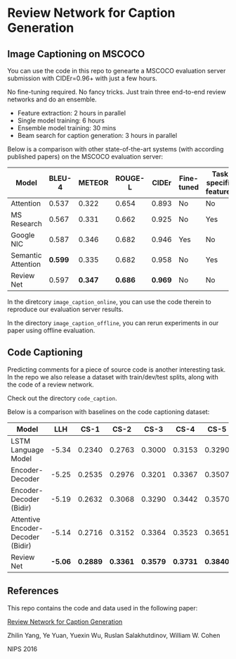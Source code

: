 # Review Network for Caption Generation

## Image Captioning on MSCOCO

You can use the code in this repo to genearte a MSCOCO evaluation server submission with CIDEr=0.96+ with just a few hours.

No fine-tuning required. No fancy tricks. Just train three end-to-end review networks and do an ensemble.

+ Feature extraction: 2 hours in parallel
+ Single model training: 6 hours
+ Ensemble model training: 30 mins
+ Beam search for caption generation: 3 hours in parallel

Below is a comparison with other state-of-the-art systems (with according published papers) on the MSCOCO evaluation server:

| Model | BLEU-4 | METEOR | ROUGE-L | CIDEr | Fine-tuned | Task specific features |
|----|----|----|----|----|----|----|
| Attention | 0.537 | 0.322 | 0.654 | 0.893 | No | No |
| MS Research | 0.567 | 0.331 | 0.662 | 0.925 | No | Yes |
| Google NIC | 0.587 | 0.346 | 0.682 | 0.946 | Yes | No |
| Semantic Attention | **0.599** | 0.335 | 0.682 | 0.958 | No | Yes |
| Review Net | 0.597 | **0.347** | **0.686** | **0.969** | No | No |

In the diretcory `image_caption_online`, you can use the code therein to reproduce our evaluation server results.

In the directory `image_caption_offline`, you can rerun experiments in our paper using offline evaluation.

## Code Captioning

Predicting comments for a piece of source code is another interesting task.
In the repo we also release a dataset with train/dev/test splits, along with the code of a review network.

Check out the directory `code_caption`.

Below is a comparison with baselines on the code captioning dataset:

| Model | LLH | CS-1 | CS-2 | CS-3 | CS-4 | CS-5 |
|----|----|----|----|----|----|----|
| LSTM Language Model | -5.34 | 0.2340 | 0.2763 | 0.3000 | 0.3153 | 0.3290 |
| Encoder-Decoder | -5.25 | 0.2535 | 0.2976 | 0.3201 | 0.3367 | 0.3507 |
| Encoder-Decoder (Bidir) | -5.19 | 0.2632 | 0.3068 | 0.3290 | 0.3442 | 0.3570 |
| Attentive Encoder-Decoder (Bidir) | -5.14 | 0.2716 | 0.3152 | 0.3364 | 0.3523 | 0.3651 |
| Review Net | **-5.06** | **0.2889** | **0.3361** | **0.3579** | **0.3731** | **0.3840** |


## References

This repo contains the code and data used in the following paper:

[Review Network for Caption Generation](https://arxiv.org/abs/1605.07912)

Zhilin Yang, Ye Yuan, Yuexin Wu, Ruslan Salakhutdinov, William W. Cohen

NIPS 2016


